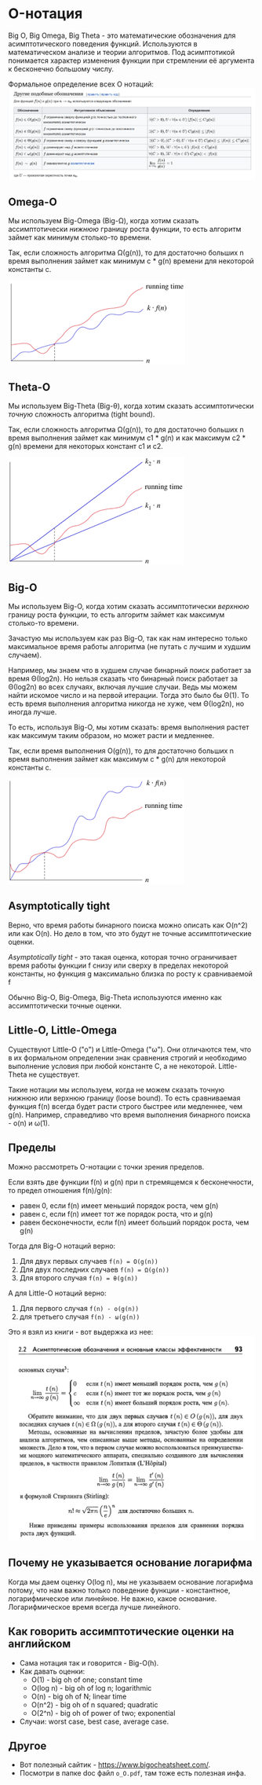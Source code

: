 # O-нотация

Big O, Big Omega, Big Theta - это математические обозначения для асимптотического поведения функций. Используются в
математическом анализе и теории алгоритмов. Под асимптотикой понимается характер изменения функции при стремлении её
аргумента к бесконечно большому числу.

Формальное определение всех O нотаций:
![img_5.png](img_5.png)

## Omega-O

Мы используем Big-Omega (Big-Ω), когда хотим сказать ассимптотически *нижнюю* границу роста функции, то есть алгоритм
займет как минимум столько-то времени.

Так, если сложность алгоритма Ω(g(n)), то для достаточно больших n время выполнения займет как минимум c * g(n)
времени для некоторой константы c.

![img_6.png](img_6.png)

## Theta-O

Мы используем Big-Theta (Big-θ), когда хотим сказать ассимптотически *точную* сложность алгоритма (tight bound).

Так, если сложность алгоритма Ω(g(n)), то для достаточно больших n время выполнения займет как минимум c1 * g(n) и как
максимум c2 * g(n) времени для некоторых констант c1 и c2.

![img_7.png](img_7.png)

## Big-O

Мы используем Big-O, когда хотим сказать ассимптотически *верхнюю* границу роста функции, то есть алгоритм займет как
максимум столько-то времени.

Зачастую мы используем как раз Big-O, так как нам интересно только максимальное время работы алгоритма (не путать с
лучшим и худшим случаем).

Например, мы знаем что в худшем случае бинарный поиск работает за время Θ(log2n). Но нельзя сказать что бинарный поиск
работает за Θ(log2n) во всех случаях, включая лучшие случаи. Ведь мы можем найти искомое число и на первой итерации.
Тогда это было бы Θ(1). То есть время выполнения алгоритма никогда не хуже, чем Θ(log2n), но иногда лучше.

То есть, используя Big-O, мы хотим сказать: время выполнения растет как максимум таким образом, но может расти и
медленнее.

Так, если время выполнения O(g(n)), то для достаточно больших n время выполнения займет как максимум c * g(n) для
некоторой константы c.

![img_8.png](img_8.png)

## Asymptotically tight

Верно, что время работы бинарного поиска можно описать как O(n^2) или как O(n). Но дело в том, что это будут не точные
ассимптотические оценки.

*Asymptotically tight* - это такая оценка, которая точно ограничивает время работы функции f снизу или
сверху в пределах некоторой константы, но функция g максимально близка по росту к сравниваемой f

Обычно Big-O, Big-Omega, Big-Theta используются именно как ассимптотически точные оценки.

## Little-O, Little-Omega

Существуют Little-O ("o") и Little-Omega ("ω"). Они отличаются тем, что в их формальном определении знак сравнения
строгий и необходимо выполнение условия при любой константе C, а не некоторой. Little-Theta не существует.

Такие нотации мы используем, когда не можем сказать точную нижнюю или верхнюю границу (loose bound). То есть
сравниваемая функция f(n) всегда будет расти строго быстрее или медленнее, чем g(n). Например, справедливо что время
выполнения бинарного поиска - o(n) и ω(1).

## Пределы

Можно рассмотреть O-нотации с точки зрения пределов.

Если взять две функции f(n) и g(n) при n стремящемся к бесконечности, то предел отношения f(n)/g(n):

- равен 0, если f(n) имеет меньший порядок роста, чем g(n)
- равен c, если f(n) имеет тот же порядок роста, что и g(n)
- равен бесконечности, если f(n) имеет больший порядок роста, чем g(n)

Тогда для Big-O нотаций верно:

1. Для двух первых случаев `f(n) = O(g(n))`
2. Для двух последних случаев `f(n) = Ω(g(n))`
3. Для второго случая `f(n) = θ(g(n))`

А для Little-O нотаций верно:

1. Для первого случая `f(n) - o(g(n))`
2. для третьего случая `f(n) - ω(g(n))`

Это я взял из книги - вот выдержка из нее:
![](Порядок_роста_функций_(пределы).png)

## Почему не указывается основание логарифма

Когда мы даем оценку O(log n), мы не указываем основание логарифма потому, что нам важно только поведение функции -
константное, логарифмическое или линейное. Не важно, какое основание. Логарифмическое время всегда лучше линейного.

## Как говорить ассимптотические оценки на английском

- Сама нотация так и говорится - Big-O(h).
- Как давать оценки:
    - O(1) - big oh of one; constant time
    - O(log n) - big oh of log n; logarithmic
    - O(n) - big oh of N; linear time
    - O(n^2) - big oh of n squared; quadratic
    - O(2^n) - big oh of power of two; exponential
- Случаи: worst case, best case, average case.

## Другое

- Вот полезный сайтик - https://www.bigocheatsheet.com/.
- Посмотри в папке doc файл `o_O.pdf`, там тоже есть полезная инфа.